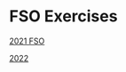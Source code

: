 # FSO Exercises

[2021 FSO](https://github.com/RedSquirrrel/FSO/tree/main/2021)

[2022](https://github.com/RedSquirrrel/FSO/tree/main/2022)
